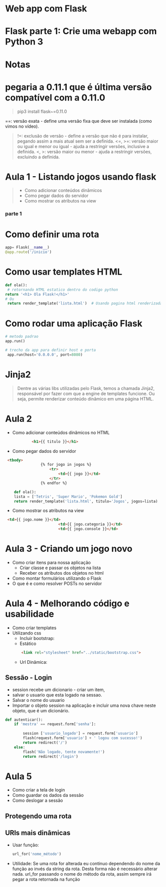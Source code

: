# Web app com Flask 
# Flask parte 1: Crie uma webapp com Python 3
# Notas
# pegaria a 0.11.1 que é última versão compatível com a 0.11.0
> pip3 install flask~=0.11.0 

==: versão exata - define uma versão fixa que deve ser instalada (como vimos no vídeo).
>!=: exclusão de versão - define a versão que não é para instalar, pegando assim a mais atual sem ser a definida.
<=, >=: versão maior ou igual e menor ou igual - ajuda a restringir versões, inclusive a definida.
<, >: versão maior ou menor - ajuda a restringir versões, excluindo a definida.

# Aula 1 - Listando jogos usando flask
> - Como adicionar conteúdos dinâmicos 
> - Como pegar dados do servidor 
> - Como mostrar os atributos na view

### parte 1
# Como definir uma rota
```python
app= Flask(__name__)
@app.route('/inicio') 
```

# Como usar templates HTML
```python
def ola():
 # retornando HTML estatico dentro do codigo python
return '<h1> Ola Flask!</h1>'
# Ou
 return render_template('lista.html')  # Usando pagina html renderizada
```
# Como rodar uma aplicação Flask
```python
# metodo padrao
app.run()

# trecho da app para definir host e porta
 app.run(host='0.0.0.0', port=8080)
```

# Jinja2
> Dentre as várias libs utilizadas pelo Flask, temos a chamada Jinja2, responsável por fazer com que a engine de templates funcione. Ou seja, permite renderizar conteúdo dinâmico em uma página HTML.
 
 # Aula 2 
-  Como adicionar conteúdos dinâmicos no HTML
```html
            <h1>{{ titulo }}</h1>
```
-    Como pegar dados do servidor
```html
 <tbody>
                {% for jogo in jogos %}
                    <tr>
                        <td>{{ jogo }}</td>
                    </tr>
                {% endfor %}
```
```python
    def ola():
    lista = ['Tetris', 'Super Mario', 'Pokemon Gold']
    return render_template('lista.html', titulo='Jogos', jogos=lista)

```
 -   Como mostrar os atributos na view
```html
 <td>{{ jogo.nome }}</td>
                        <td>{{ jogo.categoria }}</td>
                        <td>{{ jogo.console }}</td>
```
# Aula 3 - Criando um jogo novo
- Como criar itens para nossa aplicação
  - Criar classe e passar os objetos na lista
  - Receber os atributos dos objetos no html 
- Como montar formulários utilizando o Flask 
- O que é e como resolver POSTs no servidor

# Aula 4 - Melhorando código e usabilidade
- Como criar templates
- Utilizando css
    - Incluir bootstrap:
    * Estático
    ```html
        <link rel="stylesheet" href="../static/bootstrap.css">
    ```
    * Url Dinâmica:
  
## Sessão - Login 
- session recebe um dicionario - criar um item,
- salvar o usuario que esta logado na sessao.
- Salvar o nome do usuario
- Importar o objeto session na aplicação e incluir uma nova chave neste objeto, que é um dicionário.
```python
def autenticar():
    if 'mestra' == request.form['senha']:
        
        session ['usuario_logado'] = request.form['usuario']
        flash(request.form['usuario'] + ' logou com sucesso!')
        return redirect('/')
    else:
        flash('Não logado, tente novamente!')
        return redirect('/login')
```

# Aula 5
- Como criar a tela de login
- Como guardar os dados da sessão 
- Como deslogar a sessão

##  Protegendo uma rota

## URls mais dinâmicas
- Usar função: 
  ```python 
  url_for('nome_método')
  ```
- Utilidade: Se uma rota for alterada eu continuo dependendo do nome da função ao invés da string da rota. Desta forma não é necessário alterar nada.
url_for passando o nome do método da rota, assim sempre irá pegar a rota retornada na função